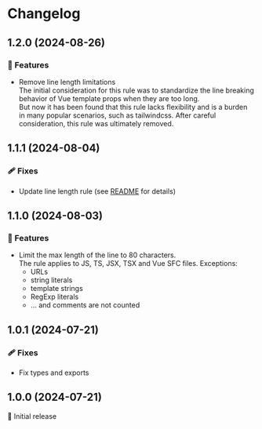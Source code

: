 # Changelog

## 1.2.0 (2024-08-26)

### 🚀 Features

- Remove line length limitations<br>
  The initial consideration for this rule was to standardize the line breaking behavior of Vue template props when they are too long.<br>
  But now it has been found that this rule lacks flexibility and is a burden in many popular scenarios, such as tailwindcss. After careful consideration, this rule was ultimately removed.

## 1.1.1 (2024-08-04)

### 🩹 Fixes

- Update line length rule (see [README](./README.md#line-length-limitation) for details)

## 1.1.0 (2024-08-03)

### 🚀 Features

- Limit the max length of the line to 80 characters.<br>
  The rule applies to JS, TS, JSX, TSX and Vue SFC files. Exceptions:<br>
  - URLs
  - string literals
  - template strings
  - RegExp literals
  - ... and comments are not counted

## 1.0.1 (2024-07-21)

### 🩹 Fixes

- Fix types and exports

## 1.0.0 (2024-07-21)

🚀 Initial release
